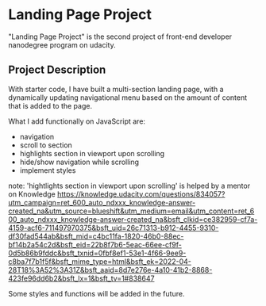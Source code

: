 # Landing Page Project

"Landing Page Project" is the second project of front-end developer nanodegree program on udacity.

## Project Description

With starter code, I have built a multi-section landing page, with a dynamically updating navigational menu based on the amount of content that is added to the page.

What I add functionally on JavaScript are:

- navigation
- scroll to section
- highlights section in viewport upon scrolling
- hide/show navigation while scrolling
- implement styles

note: 'hightlights section in viewport upon scrolling' is helped by a mentor on Knowledge 
https://knowledge.udacity.com/questions/834057?utm_campaign=ret_600_auto_ndxxx_knowledge-answer-created_na&utm_source=blueshift&utm_medium=email&utm_content=ret_600_auto_ndxxx_knowledge-answer-created_na&bsft_clkid=ce382959-cf7a-4159-acf6-711497970375&bsft_uid=26c71313-b912-4455-9310-df30fad544ab&bsft_mid=c4bc11fa-1820-46b0-88ec-bf14b2a54c2d&bsft_eid=22b8f7b6-5eac-66ee-cf9f-0d5b86b9fddc&bsft_txnid=0fbf8ef1-53e1-4f66-9ee9-c8ba7f7b1f5f&bsft_mime_type=html&bsft_ek=2022-04-28T18%3A52%3A31Z&bsft_aaid=8d7e276e-4a10-41b2-8868-423fe96dd6b2&bsft_lx=1&bsft_tv=1#838647



Some styles and functions will be added in the future.
